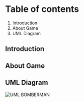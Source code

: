 # Table of contents
1. [Introduction](#Intorduction)
2. About Game
3. UML Diagram

## Introduction

## About Game

## UML Diagram
![UML BOMBERMAN](https://user-images.githubusercontent.com/100185884/197329222-18ce7f03-375f-4d89-ae39-98ba2372a871.png)

